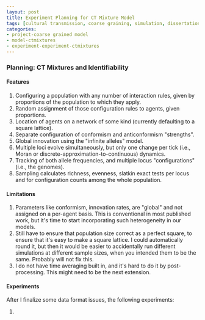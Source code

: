```yaml
---
layout: post
title: Experiment Planning for CT Mixture Model
tags: [cultural transmission, coarse graining, simulation, dissertation, experiments, experiment-ctmixture]
categories: 
- project-coarse grained model
- model-ctmixtures
- experiment-experiment-ctmixtures
---
```


### Planning:  CT Mixtures and Identifiability ###

#### Features ####

1.  Configuring a population with any number of interaction rules, given by proportions of the population to which they apply.  
2.  Random assignment of those configuration rules to agents, given proportions.
3.  Location of agents on a network of some kind (currently defaulting to a square lattice).
4.  Separate configuration of conformism and anticonformism "strengths". 
5.  Global innovation using the "infinite alleles" model.
6.  Multiple loci evolve simultaneously, but only one change per tick (i.e., Moran or discrete-approximation-to-continuous) dynamics.
7.  Tracking of both allele frequencies, and multiple locus "configurations" (i.e., the genomes). 
8.  Sampling calculates richness, evenness, slatkin exact tests per locus and for configuration counts among the whole population.  

#### Limitations ####

1.  Parameters like conformism, innovation rates, are "global" and not assigned on a per-agent basis.  This is conventional in most published work, but it's time to start incorporating such heterogeneity in our models.  
2.  Still have to ensure that population size correct as a perfect square, to ensure that it's easy to make a square lattice.  I could automatically round it, but then it would be easier to accidentally run different simulations at different sample sizes, when you intended them to be the same.  Probably will not fix this.  
3.  I do not have time averaging built in, and it's hard to do it by post-processing.  This might need to be the next extension.  

#### Experiments ####

After I finalize some data format issues, the following experiments:

1.  